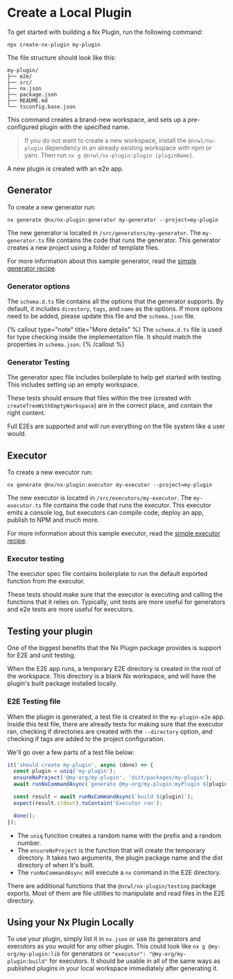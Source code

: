 # Create a Local Plugin

To get started with building a Nx Plugin, run the following command:

```shell
npx create-nx-plugin my-plugin
```

The file structure should look like this:

```treeview
my-plugin/
├── e2e/
├── src/
├── nx.json
├── package.json
├── README.md
└── tsconfig.base.json
```

This command creates a brand-new workspace, and sets up a pre-configured plugin with the specified name.

> If you do not want to create a new workspace, install the `@nrwl/nx-plugin` dependency in an already existing workspace with npm or yarn. Then run `nx g @nrwl/nx-plugin:plugin [pluginName]`.

A new plugin is created with an e2e app.

## Generator

To create a new generator run:

```shell
nx generate @nx/nx-plugin:generator my-generator --project=my-plugin
```

The new generator is located in `/src/generators/my-generator`. The `my-generator.ts` file contains the code that runs the generator. This generator creates a new project using a folder of template files.

For more information about this sample generator, read the [simple generator recipe](/plugins/recipes/local-generator).

### Generator options

The `schema.d.ts` file contains all the options that the generator supports. By default, it includes `directory`, `tags`, and `name` as the options. If more options need to be added, please update this file and the `schema.json` file.

{% callout type="note" title="More details" %}
The `schema.d.ts` file is used for type checking inside the implementation file. It should match the properties in `schema.json`.
{% /callout %}

### Generator Testing

The generator spec file includes boilerplate to help get started with testing. This includes setting up an empty workspace.

These tests should ensure that files within the tree (created with `createTreeWithEmptyWorkspace`) are in the correct place, and contain the right content.

Full E2Es are supported and will run everything on the file system like a user would.

## Executor

To create a new executor run:

```shell
nx generate @nx/nx-plugin:executor my-executor --project=my-plugin
```

The new executor is located in `/src/executors/my-executor`. The `my-executor.ts` file contains the code that runs the executor. This executor emits a console log, but executors can compile code, deploy an app, publish to NPM and much more.

For more information about this sample executor, read the [simple executor recipe](/plugins/recipes/local-executor).

### Executor testing

The executor spec file contains boilerplate to run the default exported function from the executor.

These tests should make sure that the executor is executing and calling the functions that it relies on. Typically, unit tests are more useful for generators and e2e tests are more useful for executors.

## Testing your plugin

One of the biggest benefits that the Nx Plugin package provides is support for E2E and unit testing.

When the E2E app runs, a temporary E2E directory is created in the root of the workspace. This directory is a blank Nx workspace, and will have the plugin's built package installed locally.

### E2E Testing file

When the plugin is generated, a test file is created in the `my-plugin-e2e` app. Inside this test file, there are already tests for making sure that the executor ran, checking if directories are created with the `--directory` option, and checking if tags are added to the project configuration.

We'll go over a few parts of a test file below:

```typescript
it('should create my-plugin', async (done) => {
  const plugin = uniq('my-plugin');
  ensureNxProject('@my-org/my-plugin', 'dist/packages/my-plugin');
  await runNxCommandAsync(`generate @my-org/my-plugin:myPlugin ${plugin}`);

  const result = await runNxCommandAsync(`build ${plugin}`);
  expect(result.stdout).toContain('Executor ran');

  done();
});
```

- The `uniq` function creates a random name with the prefix and a random number.
- The `ensureNxProject` is the function that will create the temporary directory. It takes two arguments, the plugin package name and the dist directory of when it's built.
- The `runNxCommandAsync` will execute a `nx` command in the E2E directory.

There are additional functions that the `@nrwl/nx-plugin/testing` package exports. Most of them are file utilities to manipulate and read files in the E2E directory.

## Using your Nx Plugin Locally

To use your plugin, simply list it in `nx.json` or use its generators and executors as you would for any other plugin. This could look like `nx g @my-org/my-plugin:lib` for generators or `"executor": "@my-org/my-plugin:build"` for executors. It should be usable in all of the same ways as published plugins in your local workspace immediately after generating it.

